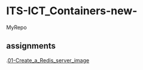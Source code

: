 # ITS-ICT_Containers-new-
MyRepo

## assignments
.[01-Create_a_Redis_server_image](/assignments/01-Create_a_Redis_server_image/README.md)


